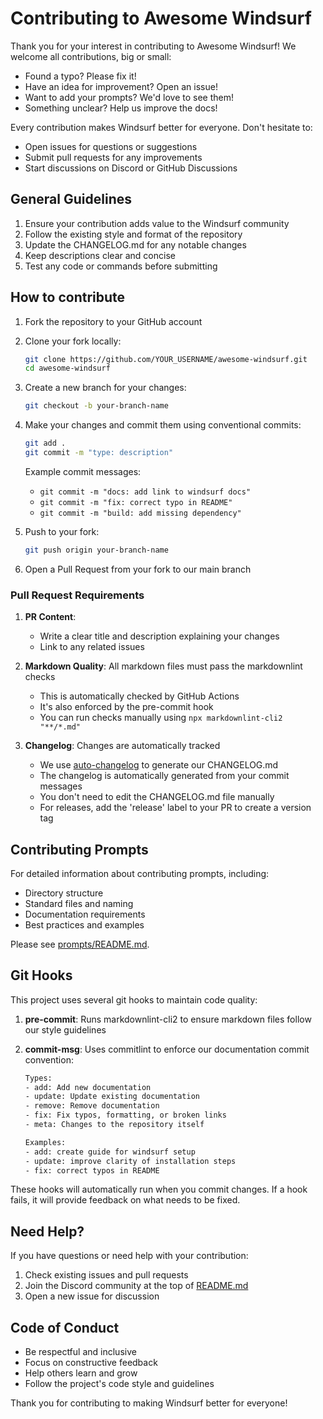 # Contributing to Awesome Windsurf

Thank you for your interest in contributing to Awesome Windsurf! We welcome all contributions, big or small:

- Found a typo? Please fix it!
- Have an idea for improvement? Open an issue!
- Want to add your prompts? We'd love to see them!
- Something unclear? Help us improve the docs!

Every contribution makes Windsurf better for everyone. Don't hesitate to:

- Open issues for questions or suggestions
- Submit pull requests for any improvements
- Start discussions on Discord or GitHub Discussions

## General Guidelines

1. Ensure your contribution adds value to the Windsurf community
2. Follow the existing style and format of the repository
3. Update the CHANGELOG.md for any notable changes
4. Keep descriptions clear and concise
5. Test any code or commands before submitting

## How to contribute

1. Fork the repository to your GitHub account

2. Clone your fork locally:

   ```bash
   git clone https://github.com/YOUR_USERNAME/awesome-windsurf.git
   cd awesome-windsurf
   ```

3. Create a new branch for your changes:

   ```bash
   git checkout -b your-branch-name
   ```

4. Make your changes and commit them using conventional commits:

   ```bash
   git add .
   git commit -m "type: description"
   ```

   Example commit messages:
   - `git commit -m "docs: add link to windsurf docs"`
   - `git commit -m "fix: correct typo in README"`
   - `git commit -m "build: add missing dependency"`

5. Push to your fork:

   ```bash
   git push origin your-branch-name
   ```

6. Open a Pull Request from your fork to our main branch

### Pull Request Requirements

1. **PR Content**:
   - Write a clear title and description explaining your changes
   - Link to any related issues

2. **Markdown Quality**: All markdown files must pass the markdownlint checks
   - This is automatically checked by GitHub Actions
   - It's also enforced by the pre-commit hook
   - You can run checks manually using `npx markdownlint-cli2 "**/*.md"`

3. **Changelog**: Changes are automatically tracked
   - We use [auto-changelog](https://github.com/CookPete/auto-changelog) to generate our CHANGELOG.md
   - The changelog is automatically generated from your commit messages
   - You don't need to edit the CHANGELOG.md file manually
   - For releases, add the 'release' label to your PR to create a version tag

## Contributing Prompts

For detailed information about contributing prompts, including:

- Directory structure
- Standard files and naming
- Documentation requirements
- Best practices and examples

Please see [prompts/README.md](prompts/README.md).

## Git Hooks

This project uses several git hooks to maintain code quality:

1. **pre-commit**: Runs markdownlint-cli2 to ensure markdown files follow our style guidelines
2. **commit-msg**: Uses commitlint to enforce our documentation commit convention:

   ```txt
   Types:
   - add: Add new documentation
   - update: Update existing documentation
   - remove: Remove documentation
   - fix: Fix typos, formatting, or broken links
   - meta: Changes to the repository itself

   Examples:
   - add: create guide for windsurf setup
   - update: improve clarity of installation steps
   - fix: correct typos in README
   ```

These hooks will automatically run when you commit changes. If a hook fails, it will provide feedback on what needs to be fixed.

## Need Help?

If you have questions or need help with your contribution:

1. Check existing issues and pull requests
2. Join the Discord community at the top of [README.md](README.md)
3. Open a new issue for discussion

## Code of Conduct

- Be respectful and inclusive
- Focus on constructive feedback
- Help others learn and grow
- Follow the project's code style and guidelines

Thank you for contributing to making Windsurf better for everyone!
